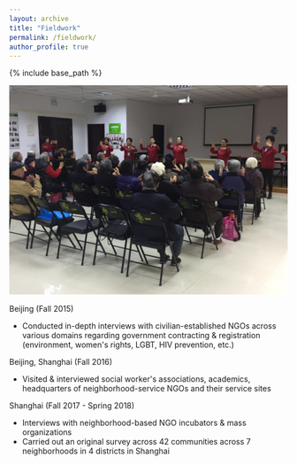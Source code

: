 ```yaml
---
layout: archive
title: "Fieldwork"
permalink: /fieldwork/
author_profile: true
---
```


{% include base_path %}

![A community-based group implementing an elderly care program, Shanghai (December 16, 2016)](/images/fw1.jpg#center)

Beijing (Fall 2015)
- Conducted in-depth interviews with civilian-established NGOs across various domains regarding government contracting & registration (environment, women's rights, LGBT, HIV prevention, etc.)

Beijing, Shanghai (Fall 2016)
- Visited & interviewed social worker's associations, academics, headquarters of neighborhood-service NGOs and their service sites

Shanghai (Fall 2017 - Spring 2018)
- Interviews with neighborhood-based NGO incubators & mass organizations
- Carried out an original survey across 42 communities across 7 neighborhoods in 4 districts in Shanghai
